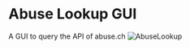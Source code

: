 # Abuse Lookup GUI
A GUI to query the API of abuse.ch
![AbuseLookup](https://user-images.githubusercontent.com/3885373/175821080-a2dd3041-1a94-48e4-b547-020afcd7e0aa.png)
